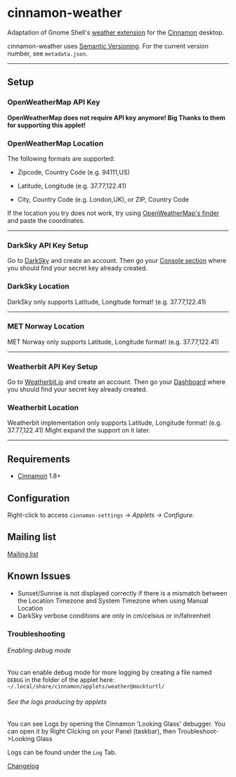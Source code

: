 # cinnamon-weather

Adaptation of Gnome Shell's [weather extension](https://github.com/simon04/gnome-shell-extension-weather) for the [Cinnamon](http://cinnamon.linuxmint.com) desktop.

cinnamon-weather uses [Semantic Versioning](http://semver.org/).  For the current version number, see `metadata.json`.  

----

## Setup

### OpenWeatherMap API Key

**OpenWeatherMap does not require API key anymore! Big Thanks to them for supporting this applet!**

### OpenWeatherMap Location

The following formats are supported:

- Zipcode, Country Code (e.g. 94111,US)

- Latitude, Longitude (e.g. 37.77,122.41)
* City, Country Code (e.g. London,UK), or ZIP, Country Code

If the location you try does not work, try using [OpenWeatherMap's finder](https://openweathermap.org/find) and paste the coordinates.

------

### DarkSky API Key Setup

Go to [DarkSky](https://darksky.net/dev/register) and create an account. Then go your [Console section](https://darksky.net/dev/account) where you should find your secret key already created.

### DarkSky Location

DarkSky only supports Latitude, Longitude format! (e.g. 37.77,122.41)

---

### MET Norway Location

MET Norway only supports Latitude, Longitude format! (e.g. 37.77,122.41)

----

### Weatherbit API Key Setup

Go to [Weatherbit.io](https://www.weatherbit.io/account/create) and create an account. Then go your [Dashboard](https://www.weatherbit.io/account/dashboard) where you should find your secret key already created.

### Weatherbit Location

Weatherbit implementation only supports Latitude, Longitude format! (e.g. 37.77,122.41) Might expand the support on it later.

------

## Requirements

* [Cinnamon](https://github.com/linuxmint/Cinnamon) 1.8+

## Configuration

Right-click to access `cinnamon-settings` -> _Applets -> Configure_.

## Mailing list

[Mailing list](http://groups.google.com/group/cinnamon-weather)

## Known Issues

* Sunset/Sunrise is not displayed correctly if there is a mismatch between the Location Timezone and System Timezone when using Manual Location
* DarkSky verbose conditions are only in cm/celsius or in/fahrenheit

### Troubleshooting

###### Enabling debug mode

You can enable debug mode for more logging by creating a file named ```DEBUG``` in the folder of the applet here: ```~/.local/share/cinnamon/applets/weather@mockturtl/```

###### See the logs producing by applets

You can see Logs by opening the Cinnamon 'Looking Glass' debugger. You can open it by Right Clicking on your Panel (taskbar), then Troubleshoot->Looking Glass

Logs can be found under the ```Log``` Tab.



[Changelog](https://github.com/linuxmint/cinnamon-spices-applets/blob/master/weather%40mockturtl/CHANGELOG.md)
